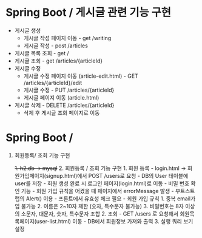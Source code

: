 # Spring Boot / 게시글 관련 기능 구현

* 게시글 생성
    * 게시글 작성 페이지 이동 - get /writing
    * 게시글 작성 - post /articles
* 게시글 목록 조회 - get /
* 게시글 조회 - get /articles/{articleId}
* 게시글 수정
    * 게시글 수정 페이지 이동 (article-edit.html) - GET /articles/{articleId}/edit
    * 게시글 수정 - PUT /articles/{articleId}
    * 게시글 페이지 이동 (article.html)
* 게시글 삭제 - DELETE /articles/{articleId} 
    * 삭제 후 게시글 조회 페이지로 이동
    
# Spring Boot / 

1. 회원등록/ 조회 기능 구현

    ~~1. h2.db -> mysql~~
    2. 회원등록 / 조회 기능 구현
        1. 회원 등록
            - login.html -> 회원가입페이지(signup.html)에서 POST /users로 요청
            - DB의 User 테이블에 user를 저장
            - 회원 생성 완료 시 로그인 페이지(login.html)로 이동
             - 비밀 번호 확인 기능
             - 회원 가입 규칙을 어겼을 때 페이지에서 errorMessage 발생
                - 부트스트랩의 Alert() 이용
                - 프론트에서 유효성 체크 필요
            - 회원 가입 규칙
                1. 중복 email가입 불가능
                2. 이름은 2~10자 제한 (숫자, 특수문자 불가능)
                3. 비밀번호는 8자 이상의 소문자, 대문자, 숫자, 특수문자 조합
        2. 조회
            - GET /users 로 요청해서 회원목록페이지(user-list.html) 이동
            - DB에서 회원정보 가져와 출력 
    3. 실행 쿼리 보기 설정
